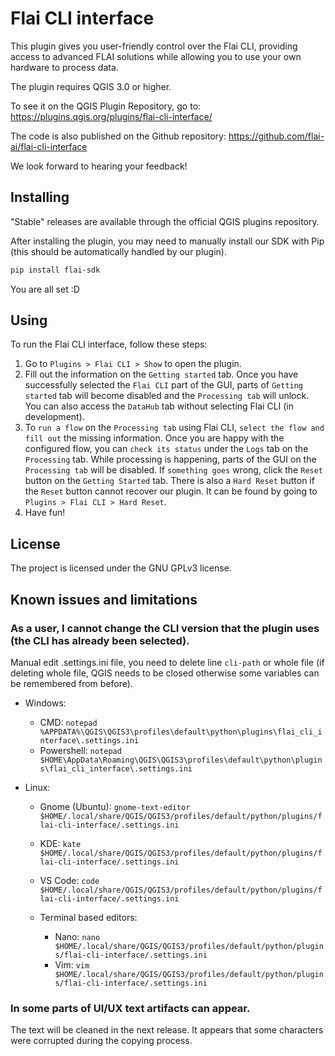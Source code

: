 # Flai CLI interface

This plugin gives you user-friendly control over the Flai CLI, providing access to advanced FLAI solutions while allowing you to use your own hardware to process data.

The plugin requires QGIS 3.0 or higher.

To see it on the QGIS Plugin Repository, go to: https://plugins.qgis.org/plugins/flai-cli-interface/

The code is also published on the Github repository: https://github.com/flai-ai/flai-cli-interface

We look forward to hearing your feedback!


## Installing

"Stable" releases are available through the official QGIS plugins repository.

After installing the plugin, you may need to manually install our SDK with Pip (this should be automatically handled by our plugin).

```bash
pip install flai-sdk
```

You are all set :D


## Using

To run the Flai CLI interface, follow these steps:
1. Go to `Plugins > Flai CLI > Show` to open the plugin.
2. Fill out the information on the `Getting started` tab. Once you have successfully selected the `Flai CLI` part of the GUI, parts of `Getting started` tab will become disabled and the `Processing tab` will unlock. You can also access the `DataHub` tab without selecting Flai CLI (in development).
3. To `run a flow` on the `Processing tab` using Flai CLI, `select the flow and fill out` the missing information. Once you are happy with the configured flow, you can `check its status` under the `Logs` tab on the `Processing` tab. While processing is happening, parts of the GUI on the `Processing tab` will be disabled. If `something goes` wrong, click the `Reset` button on the `Getting Started` tab. There is also a `Hard Reset` button if the `Reset` button cannot recover our plugin. It can be found by going to `Plugins > Flai CLI > Hard Reset`.
4. Have fun!


## License

The project is licensed under the GNU GPLv3 license.

## Known issues and limitations

### As a user, I cannot change the CLI version that the plugin uses (the CLI has already been selected).

Manual edit .settings.ini file, you need to delete line `cli-path` or whole file (if deleting whole file, QGIS needs to be closed otherwise some variables can be remembered from before).

- Windows: 
  - CMD: `notepad %APPDATA%\QGIS\QGIS3\profiles\default\python\plugins\flai_cli_interface\.settings.ini`
  - Powershell: `notepad $HOME\AppData\Roaming\QGIS\QGIS3\profiles\default\python\plugins\flai_cli_interface\.settings.ini`
    
- Linux:

   - Gnome (Ubuntu): `gnome-text-editor $HOME/.local/share/QGIS/QGIS3/profiles/default/python/plugins/flai-cli-interface/.settings.ini`
   - KDE: `kate $HOME/.local/share/QGIS/QGIS3/profiles/default/python/plugins/flai-cli-interface/.settings.ini`
   - VS Code: `code $HOME/.local/share/QGIS/QGIS3/profiles/default/python/plugins/flai-cli-interface/.settings.ini`
     
   - Terminal based editors:
     - Nano: `nano $HOME/.local/share/QGIS/QGIS3/profiles/default/python/plugins/flai-cli-interface/.settings.ini`
     - Vim: `vim $HOME/.local/share/QGIS/QGIS3/profiles/default/python/plugins/flai-cli-interface/.settings.ini`

### In some parts of UI/UX text artifacts can appear.

The text will be cleaned in the next release. It appears that some characters were corrupted during the copying process.

